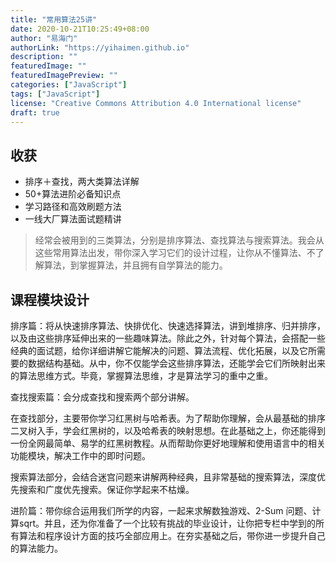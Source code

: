 ```yaml
---
title: "常用算法25讲"
date: 2020-10-21T10:25:49+08:00
author: "易海门"
authorLink: "https://yihaimen.github.io"
description: ""
featuredImage: ""
featuredImagePreview: ""
categories: ["JavaScript"]
tags: ["JavaScript"]
license: "Creative Commons Attribution 4.0 International license"
draft: true
---
```

## 收获

* 排序＋查找，两大类算法详解
* 50+算法进阶必备知识点
* 学习路径和高效刷题方法
* 一线大厂算法面试题精讲

> 经常会被用到的三类算法，分别是排序算法、查找算法与搜索算法。我会从这些常用算法出发，带你深入学习它们的设计过程，让你从不懂算法、不了解算法，到掌握算法，并且拥有自学算法的能力。

## 课程模块设计
排序篇：将从快速排序算法、快排优化、快速选择算法，讲到堆排序、归并排序，以及由这些排序延伸出来的一些趣味算法。除此之外，针对每个算法，会搭配一些经典的面试题，给你详细讲解它能解决的问题、算法流程、优化拓展，以及它所需要的数据结构基础。从中，你不仅能学会这些排序算法，还能学会它们所映射出来的算法思维方式。毕竟，掌握算法思维，才是算法学习的重中之重。

查找搜索篇：会分成查找和搜索两个部分讲解。

在查找部分，主要带你学习红黑树与哈希表。为了帮助你理解，会从最基础的排序二叉树入手，学会红黑树的，以及哈希表的映射思想。在此基础之上，你还能得到一份全网最简单、易学的红黑树教程。从而帮助你更好地理解和使用语言中的相关功能模块，解决工作中的即时问题。

搜索算法部分，会结合迷宫问题来讲解两种经典，且非常基础的搜索算法，深度优先搜索和广度优先搜索。保证你学起来不枯燥。

进阶篇：带你综合运用我们所学的内容，一起来求解数独游戏、2-Sum 问题、计算sqrt。并且，还为你准备了一个比较有挑战的毕业设计，让你把专栏中学到的所有算法和程序设计方面的技巧全部应用上。在夯实基础之后，带你进一步提升自己的算法能力。

